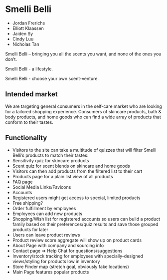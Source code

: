 # Smelli Belli

- Jordan Frerichs
- Elliott Klaassen
- Jaiden Sy
- Cindy Luu
- Nicholas Tan

Smelli Belli – bringing you all the scents you want, and none of the ones you don’t.

Smelli Belli - a lifestyle.

Smelli Belli - choose your own scent-venture.

## Intended market

We are targeting general consumers in the self-care market who are looking for a tailored shopping experience. Consumers of skincare products, bath & body products, and home goods who can find a wide array of products that conform to their tastes.

## Functionality

- Visitors to the site can take a multitude of quizzes that will filter Smelli Belli’s products to match their tastes:
- Sensitivity quiz for skincare products
- Scent quiz for scent blends on skincare and home goods
- Visitors can then add products from the filtered list to their cart
- Products page for a plain list view of all products
- FAQ page
- Social Media Links/Favicons
- Accounts
- Registered users might get access to special, limited products
- Free shipping?
- Order fulfillment by employees
- Employees can add new products
- Shopping/Wish list for registered accounts so users can build a product family based on their preferences/quiz results and save those grouped products for later
- Users can leave product reviews
- Product review score aggregate will show up on product cards
- About Page with company and sourcing info
- Contact page => Help Chat for questions/suggestions
- Inventory/stock tracking for employees with specially-designed views/styling for products low in inventory
- Store Finder map (stretch goal, obviously fake locations)
- Main Page features popular products
